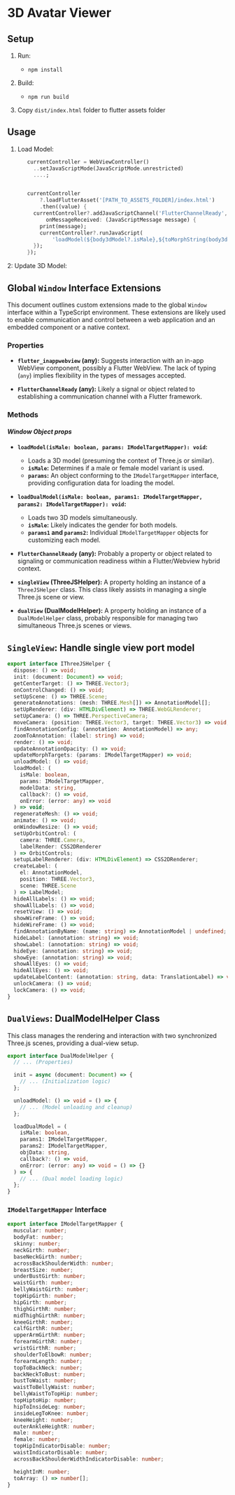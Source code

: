 # 3D Avatar Viewer

## Setup

1. Run:

   - `npm install`

2. Build:

   - `npm run build`

3. Copy `dist/index.html` folder to flutter assets folder

## Usage

1. Load Model:

   ```dart
      currentController = WebViewController()
        ..setJavaScriptMode(JavaScriptMode.unrestricted)
        ....;


      currentController
          ?.loadFlutterAsset('[PATH_TO_ASSETS_FOLDER]/index.html')
          .then((value) {
        currentController?.addJavaScriptChannel('FlutterChannelReady',
            onMessageReceived: (JavaScriptMessage message) {
          print(message);
          currentController?.runJavaScript(
              'loadModel(${body3dModel?.isMale},${toMorphString(body3dModel?.currentMorphInfluences ?? {})});');
        });
      });
   ```

2: Update 3D Model:

## Global `Window` Interface Extensions

This document outlines custom extensions made to the global `Window` interface within a TypeScript environment. These extensions are likely used to enable communication and control between a web application and an embedded component or a native context.

### Properties

- **`flutter_inappwebview` (any):** Suggests interaction with an in-app WebView component, possibly a Flutter WebView. The lack of typing (`any`) implies flexibility in the types of messages accepted.

- **`FlutterChannelReady` (any):** Likely a signal or object related to establishing a communication channel with a Flutter framework.

### Methods

#### _Window Object props_

- **`loadModel(isMale: boolean, params: IModelTargetMapper): void`:**

  - Loads a 3D model (presuming the context of Three.js or similar).
  - **`isMale`:** Determines if a male or female model variant is used.
  - **`params`:** An object conforming to the `IModelTargetMapper` interface, providing configuration data for loading the model.

- **`loadDualModel(isMale: boolean, params1: IModelTargetMapper, params2: IModelTargetMapper): void`:**

  - Loads two 3D models simultaneously.
  - **`isMale`:** Likely indicates the gender for both models.
  - **`params1` and `params2`:** Individual `IModelTargetMapper` objects for customizing each model.

- **`FlutterChannelReady` (any):** Probably a property or object related to signaling or communication readiness within a Flutter/Webview hybrid context.

- **`singleView` (ThreeJSHelper):** A property holding an instance of a `ThreeJSHelper` class. This class likely assists in managing a single Three.js scene or view.

- **`dualView` (DualModelHelper):** A property holding an instance of a `DualModelHelper` class, probably responsible for managing two simultaneous Three.js scenes or views.

## `SingleView`: Handle single view port model

```typescript
export interface IThreeJSHelper {
  dispose: () => void;
  init: (document: Document) => void;
  getCenterTarget: () => THREE.Vector3;
  onControlChanged: () => void;
  setUpScene: () => THREE.Scene;
  generateAnnotations: (mesh: THREE.Mesh[]) => AnnotationModel[];
  setUpRenderer: (div: HTMLDivElement) => THREE.WebGLRenderer;
  setUpCamera: () => THREE.PerspectiveCamera;
  moveCamera: (position: THREE.Vector3, target: THREE.Vector3) => void;
  findAnnotationConfig: (annotation: AnnotationModel) => any;
  zoomToAnnotation: (label: string) => void;
  render: () => void;
  updateAnnotationOpacity: () => void;
  updateMorphTargets: (params: IModelTargetMapper) => void;
  unloadModel: () => void;
  loadModel: (
    isMale: boolean,
    params: IModelTargetMapper,
    modelData: string,
    callback?: () => void,
    onError: (error: any) => void
  ) => void;
  regenerateMesh: () => void;
  animate: () => void;
  onWindowResize: () => void;
  setUpOrbitControl: (
    camera: THREE.Camera,
    labelRender: CSS2DRenderer
  ) => OrbitControls;
  setupLabelRenderer: (div: HTMLDivElement) => CSS2DRenderer;
  createLabel: (
    el: AnnotationModel,
    position: THREE.Vector3,
    scene: THREE.Scene
  ) => LabelModel;
  hideAllLabels: () => void;
  showAllLabels: () => void;
  resetView: () => void;
  showWireFrame: () => void;
  hideWireFrame: () => void;
  findAnnotationByName: (name: string) => AnnotationModel | undefined;
  hideLabel: (annotation: string) => void;
  showLabel: (annotation: string) => void;
  hideEye: (annotation: string) => void;
  showEye: (annotation: string) => void;
  showAllEyes: () => void;
  hideAllEyes: () => void;
  updateLabelContent: (annotation: string, data: TranslationLabel) => void;
  unlockCamera: () => void;
  lockCamera: () => void;
}
```

## `DualViews`: DualModelHelper Class

This class manages the rendering and interaction with two synchronized Three.js scenes, providing a dual-view setup.

```typescript
export interface DualModelHelper {
  // ... (Properties)

  init = async (document: Document) => {
    // ... (Initialization logic)
  };

  unloadModel: () => void = () => {
    // ... (Model unloading and cleanup)
  };

  loadDualModel = (
    isMale: boolean,
    params1: IModelTargetMapper,
    params2: IModelTargetMapper,
    objData: string,
    callback?: () => void,
    onError: (error: any) => void = () => {}
  ) => {
    // ... (Dual model loading logic)
  };
}
```

### `IModelTargetMapper` Interface

```typescript
export interface IModelTargetMapper {
  muscular: number;
  bodyFat: number;
  skinny: number;
  neckGirth: number;
  baseNeckGirth: number;
  acrossBackShoulderWidth: number;
  breastSize: number;
  underBustGirth: number;
  waistGirth: number;
  bellyWaistGirth: number;
  topHipGirth: number;
  hipGirth: number;
  thighGirthR: number;
  midThighGirthR: number;
  kneeGirthR: number;
  calfGirthR: number;
  upperArmGirthR: number;
  forearmGirthR: number;
  wristGirthR: number;
  shoulderToElbowR: number;
  forearmLength: number;
  topToBackNeck: number;
  backNeckToBust: number;
  bustToWaist: number;
  waistToBellyWaist: number;
  bellyWaistToTopHip: number;
  topHiptoHip: number;
  hipToInsideLeg: number;
  insideLegToKnee: number;
  kneeHeight: number;
  outerAnkleHeightR: number;
  male: number;
  female: number;
  topHipIndicatorDisable: number;
  waistIndicatorDisable: number;
  acrossBackShoulderWidthIndicatorDisable: number;

  heightInM: number;
  toArray: () => number[];
}
```

